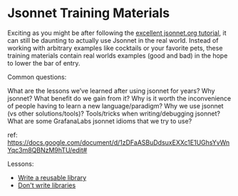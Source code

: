 # Jsonnet Training Materials

Exciting as you might be after following the [excellent jsonnet.org tutorial](https://jsonnet.org/learning/tutorial.html),
it can still be daunting to actually use Jsonnet in the real world. Instead of working
with arbitrary examples like cocktails or your favorite pets, these training materials
contain real worlds examples (good and bad) in the hope to lower the bar of entry.

Common questions:

What are the lessons we’ve learned after using jsonnet for years?
Why jsonnet? What benefit do we gain from it?
Why is it worth the inconvenience of people having to learn a new language/paradigm?
Why we use jsonnet (vs other solutions/tools)?
Tools/tricks when writing/debugging jsonnet?
What are some GrafanaLabs jsonnet idioms that we try to use?

ref: https://docs.google.com/document/d/1zDFaASBuDdsuxEXXc1E1UGhsYvWnYqc3m8QBNzM9hTU/edit#

Lessons:

- [Write a reusable library](lesson1.md)
- [Don't write libraries](lesson2.md)


